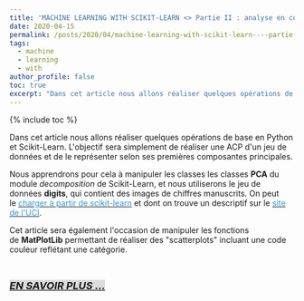 ```yaml
---
title: 'MACHINE LEARNING WITH SCIKIT-LEARN <> Partie II : analyse en composante principale - ACP'
date: 2020-04-15
permalink: /posts/2020/04/machine-learning-with-scikit-learn----partie-ii---analyse-en-composante-principale---acp
tags:
  - machine
  - learning
  - with
author_profile: false
toc: true
excerpt: "Dans cet article nous allons réaliser quelques opérations de base en Python et Scikit-Learn. L'objectif sera simplement de réaliser une ACP d'un jeu de données et de le représenter selon ses premières composantes principales."
---
```


{% include toc %}

<p>Dans cet article nous allons r&eacute;aliser quelques op&eacute;rations de base en Python et Scikit-Learn. L&#39;objectif sera simplement de r&eacute;aliser une ACP d&#39;un jeu de donn&eacute;es et de le repr&eacute;senter selon ses premi&egrave;res composantes principales.</p>



<p>Nous apprendrons pour cela &agrave; manipuler les classes les classes&nbsp;<strong>PCA</strong>&nbsp;du module&nbsp;<em>decomposition</em>&nbsp;de Scikit-Learn, et nous utiliserons le jeu de donn&eacute;es&nbsp;<strong>digits</strong>, qui contient des images de chiffres manuscrits. On peut le&nbsp;<a href="http://scikit-learn.org/stable/modules/generated/sklearn.datasets.load_digits.html#sklearn.datasets.load_digits"><span style="color:#3498db">charger &agrave; partir de scikit-learn</span></a>&nbsp;et dont on trouve un descriptif sur le&nbsp;<a href="http://archive.ics.uci.edu/ml/datasets/Optical+Recognition+of+Handwritten+Digits"><span style="color:#3498db">site de l&#39;UCI</span></a>.</p>



<p>Cet article sera &eacute;galement l&#39;occasion de manipuler les fonctions de&nbsp;<strong>MatPlotLib</strong>&nbsp;permettant de r&eacute;aliser des &quot;scatterplots&quot; incluant une code couleur refl&eacute;tant une cat&eacute;gorie.</p>



<p>&nbsp;</p>



<p><a href="https://github.com/armelsoubeiga/Blog-Examples/blob/master/ML_Witth_Scikit-Learn/Partie_II_analyse_en_composente_principale_ACP.ipynb"><span style="font-size:18px"><strong><em><span style="background-color:#dddddd">EN SAVOIR PLUS ...</span></em></strong></span></a></p>



<div id="gtx-trans" style="left:7px; position:absolute; top:208px">

<div class="gtx-trans-icon">&nbsp;</div>

</div>
